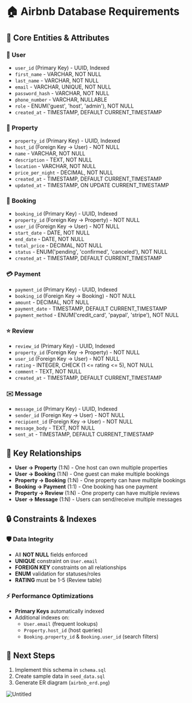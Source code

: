 # 🏠 Airbnb Database Requirements

## 📌 Core Entities & Attributes

### 👤 **User**
- `user_id` (Primary Key) - UUID, Indexed  
- `first_name` - VARCHAR, NOT NULL  
- `last_name` - VARCHAR, NOT NULL  
- `email` - VARCHAR, UNIQUE, NOT NULL  
- `password_hash` - VARCHAR, NOT NULL  
- `phone_number` - VARCHAR, NULLABLE  
- `role` - ENUM('guest', 'host', 'admin'), NOT NULL  
- `created_at` - TIMESTAMP, DEFAULT CURRENT_TIMESTAMP  

### 🏡 **Property**
- `property_id` (Primary Key) - UUID, Indexed  
- `host_id` (Foreign Key → User) - NOT NULL  
- `name` - VARCHAR, NOT NULL  
- `description` - TEXT, NOT NULL  
- `location` - VARCHAR, NOT NULL  
- `price_per_night` - DECIMAL, NOT NULL  
- `created_at` - TIMESTAMP, DEFAULT CURRENT_TIMESTAMP  
- `updated_at` - TIMESTAMP, ON UPDATE CURRENT_TIMESTAMP  

### 📅 **Booking**
- `booking_id` (Primary Key) - UUID, Indexed  
- `property_id` (Foreign Key → Property) - NOT NULL  
- `user_id` (Foreign Key → User) - NOT NULL  
- `start_date` - DATE, NOT NULL  
- `end_date` - DATE, NOT NULL  
- `total_price` - DECIMAL, NOT NULL  
- `status` - ENUM('pending', 'confirmed', 'canceled'), NOT NULL  
- `created_at` - TIMESTAMP, DEFAULT CURRENT_TIMESTAMP  

### 💳 **Payment**
- `payment_id` (Primary Key) - UUID, Indexed  
- `booking_id` (Foreign Key → Booking) - NOT NULL  
- `amount` - DECIMAL, NOT NULL  
- `payment_date` - TIMESTAMP, DEFAULT CURRENT_TIMESTAMP  
- `payment_method` - ENUM('credit_card', 'paypal', 'stripe'), NOT NULL  

### ⭐ **Review**
- `review_id` (Primary Key) - UUID, Indexed  
- `property_id` (Foreign Key → Property) - NOT NULL  
- `user_id` (Foreign Key → User) - NOT NULL  
- `rating` - INTEGER, CHECK (1 <= rating <= 5), NOT NULL  
- `comment` - TEXT, NOT NULL  
- `created_at` - TIMESTAMP, DEFAULT CURRENT_TIMESTAMP  

### ✉️ **Message**
- `message_id` (Primary Key) - UUID, Indexed  
- `sender_id` (Foreign Key → User) - NOT NULL  
- `recipient_id` (Foreign Key → User) - NOT NULL  
- `message_body` - TEXT, NOT NULL  
- `sent_at` - TIMESTAMP, DEFAULT CURRENT_TIMESTAMP  

## 🔗 Key Relationships
- **User → Property** (1:N) - One host can own multiple properties  
- **User → Booking** (1:N) - One guest can make multiple bookings  
- **Property → Booking** (1:N) - One property can have multiple bookings  
- **Booking → Payment** (1:1) - One booking has one payment  
- **Property → Review** (1:N) - One property can have multiple reviews  
- **User → Message** (1:N) - Users can send/receive multiple messages  

## 🔒 Constraints & Indexes
### 🛡️ Data Integrity
- All **NOT NULL** fields enforced  
- **UNIQUE** constraint on `User.email`  
- **FOREIGN KEY** constraints on all relationships  
- **ENUM** validation for statuses/roles  
- **RATING** must be 1-5 (Review table)  

### ⚡ Performance Optimizations
- **Primary Keys** automatically indexed  
- Additional indexes on:  
  - `User.email` (frequent lookups)  
  - `Property.host_id` (host queries)  
  - `Booking.property_id` & `Booking.user_id` (search filters)  

## 🎯 Next Steps
1. Implement this schema in `schema.sql`  
2. Create sample data in `seed_data.sql`  
3. Generate ER diagram (`airbnb_erd.png`)

![Untitled](https://github.com/user-attachments/assets/9c412320-66a9-41b8-8e5a-12b2c77842f0)


